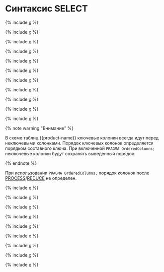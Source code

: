 # Синтаксис SELECT

{% include [x](_includes/select/calc.md) %}

 <!-- This is all for RTMR, all content below is excluded -->

{% include [x](_includes/select/from.md) %}



  {% include [x](_includes/select/with.md) %}


{% include [x](_includes/select/where.md) %}

{% include [x](_includes/select/order_by.md) %}

{% include [x](_includes/select/limit_offset.md) %}


  {% include [x](_includes/select/assume_order_by.md) %}

  {% include [x](_includes/select/sample.md) %}

<!--[Пример в tutorial](https://cluster-name.yql/Tutorial/yt_14_Sampling)-->


{% include [x](_includes/select/distinct.md) %}

{% include [x](_includes/select/execution.md) %}

{% include [x](_includes/select/column_order.md) %}


{% note warning "Внимание" %}

В схеме таблиц {{product-name}} ключевые колонки всегда идут перед неключевыми колонками. Порядок ключевых колонок определяется порядком составного ключа.
При включенной `PRAGMA OrderedColumns;` неключевые колонки будут сохранять выведенный порядок.

{% endnote %}

При использовании `PRAGMA OrderedColumns;` порядок колонок после [PROCESS](process.md)/[REDUCE](reduce.md) не определен.

{% include [x](_includes/select/union_all.md) %}

{% include [x](_includes/select/commit.md) %}


  {% include [x](_includes/select/functional_tables.md) %}

  {% include [x](_includes/select/folder.md) %}


{% include [x](_includes/select/without.md) %}

{% include [x](_includes/select/from_select.md) %}


  {% include [x](_includes/select/view.md) %}


  {% include [x](_includes/select/temporary_table.md) %}


{% include [x](_includes/select/from_as_table.md) %}

